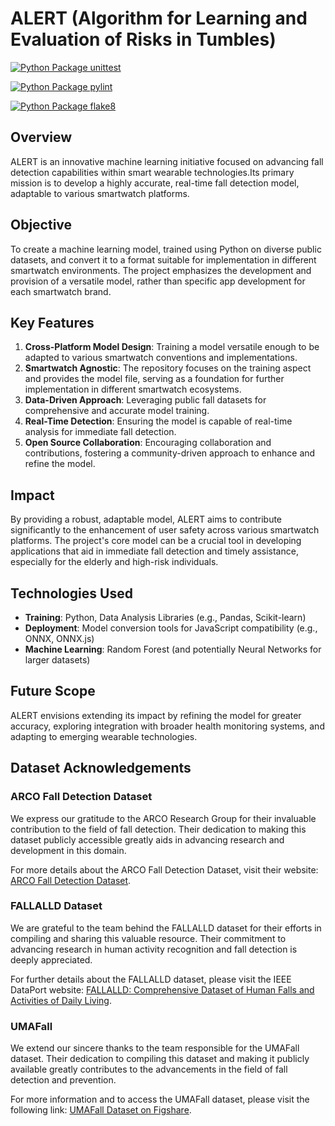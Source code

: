 # ALERT (Algorithm for Learning and Evaluation of Risks in Tumbles)

[![Python Package unittest](https://github.com/krittin-kulrat/ALERT/actions/workflows/unittest.yml/badge.svg)](https://github.com/krittin-kulrat/ALERT/actions/workflows/unittest.yml)

[![Python Package pylint](https://github.com/krittin-kulrat/ALERT/actions/workflows/pylint.yml/badge.svg)](https://github.com/krittin-kulrat/ALERT/actions/workflows/pylint.yml)

[![Python Package flake8](https://github.com/krittin-kulrat/ALERT/actions/workflows/flake8.yml/badge.svg)](https://github.com/krittin-kulrat/ALERT/actions/workflows/flake8.yml)

## Overview

ALERT is an innovative machine learning initiative focused on advancing fall
detection capabilities within smart wearable technologies.Its primary mission is
to develop a highly accurate, real-time fall detection model, adaptable to
various smartwatch platforms.

## Objective

To create a machine learning model, trained using Python on diverse public
datasets, and convert it to a format suitable for implementation in different
smartwatch environments. The project emphasizes the development and provision of
a versatile model, rather than specific app development for each smartwatch brand.

## Key Features

1. **Cross-Platform Model Design**: Training a model versatile enough to be
adapted to various smartwatch conventions and implementations.
2. **Smartwatch Agnostic**: The repository focuses on the training aspect and
provides the model file, serving as a foundation for further implementation in
different smartwatch ecosystems.
3. **Data-Driven Approach**: Leveraging public fall datasets for comprehensive
and accurate model training.
4. **Real-Time Detection**: Ensuring the model is capable of real-time analysis
for immediate fall detection.
5. **Open Source Collaboration**: Encouraging collaboration and contributions,
fostering a community-driven approach to enhance and refine the model.

## Impact

By providing a robust, adaptable model, ALERT aims to contribute significantly
to the enhancement of user safety across various smartwatch platforms. The
project's core model can be a crucial tool in developing applications that aid
in immediate fall detection and timely assistance, especially for the elderly
and high-risk individuals.

## Technologies Used

- **Training**: Python, Data Analysis Libraries (e.g., Pandas, Scikit-learn)
- **Deployment**: Model conversion tools for JavaScript compatibility
(e.g., ONNX, ONNX.js)
- **Machine Learning**: Random Forest (and potentially Neural Networks for
larger datasets)

## Future Scope

ALERT envisions extending its impact by refining the model for greater accuracy,
exploring integration with broader health monitoring systems, and adapting to
emerging wearable technologies.

## Dataset Acknowledgements

### ARCO Fall Detection Dataset

We express our gratitude to the ARCO Research Group for their invaluable
contribution to the field of fall detection. Their dedication to making this
dataset publicly accessible greatly aids in advancing research and development
in this domain.

For more details about the ARCO Fall Detection Dataset, visit their website:
[ARCO Fall Detection Dataset](https://arcoresearch.com/2021/04/16/dataset-for-fall-detection/).

### FALLALLD Dataset

We are grateful to the team behind the FALLALLD dataset for their efforts in
compiling and sharing this valuable resource. Their commitment to advancing
research in human activity recognition and fall detection is deeply appreciated.

For further details about the FALLALLD dataset, please visit the IEEE DataPort
website:
[FALLALLD: Comprehensive Dataset of Human Falls and Activities of Daily Living](https://ieee-dataport.org/open-access/fallalld-comprehensive-dataset-human-falls-and-activities-daily-living).

### UMAFall

We extend our sincere thanks to the team responsible for the UMAFall dataset.
Their dedication to compiling this dataset and making it publicly available
greatly contributes to the advancements in the field of fall detection and prevention.

For more information and to access the UMAFall dataset, please visit the
following link: [UMAFall Dataset on Figshare](https://figshare.com/articles/dataset/UMA_ADL_FALL_Dataset_zip/4214283?file=11826395).
